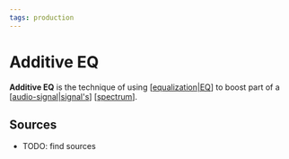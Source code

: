 ```yaml
---
tags: production
---
```


# Additive EQ

**Additive EQ** is the technique of using [[equalization|EQ]] to boost part of a [[audio-signal|signal's]] [[spectrum]].

## Sources

- TODO: find sources

[//begin]: # "Autogenerated link references for markdown compatibility"
[equalization|EQ]: equalization "Equalization (EQ)"
[audio-signal|signal's]: audio-signal "Audio Signal"
[spectrum]: spectrum "Spectrum"
[//end]: # "Autogenerated link references"